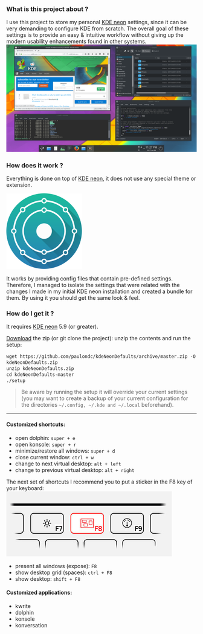 ### What is this project about ?
I use this project to store my personal [KDE neon](https://neon.kde.org/) settings, since it can be very demanding to configure KDE from scratch. The overall goal of these settings is to provide an easy & intuitive workflow without giving up the modern usability enhancements found in other systems.
![screenshot](./data/screenshot.png)

### How does it work ?
Everything is done on top of [KDE neon](https://neon.kde.org/), it does not use any special theme or extension.

![KDE neon](./data/neon-logo.png)

It works by providing config files that contain pre-defined settings. Therefore, I managed to isolate the settings that were related with the changes I made in my initial KDE neon installation and created a bundle for them. By using it you should get the same look & feel.

### How do I get it ?
It requires [KDE neon](https://neon.kde.org/) 5.9 (or greater).

[Download](https://github.com/paulondc/kdeNeonDefaults/archive/master.zip) the zip (or git clone the project):
unzip the contents and run the setup:
```
wget https://github.com/paulondc/kdeNeonDefaults/archive/master.zip -O kdeNeonDefaults.zip
unzip kdeNeonDefaults.zip
cd kdeNeonDefaults-master
./setup
```

> Be aware by running the setup it will override your current settings (you may want to create a backup of your current configuration for the directories  `~/.config, ~/.kde and ~/.local` beforehand).

---

#### Customized shortcuts:
- open dolphin:  `super + e`
- open konsole: `super + r`
- minimize/restore all windows: `super + d`
- close current window: `ctrl + w`
- change to next virtual desktop: `alt + left`
- change to previous virtual desktop: `alt + right`

The next set of shortcuts I recommend you to put a sticker in the F8 key of your keyboard:
![key](./data/kde-expose-key.jpg)

- present all windows (expose): `F8`
- show desktop grid (spaces): `ctrl + F8`
- show desktop: `shift + F8`

#### Customized applications:
- kwrite
- dolphin
- konsole
- konversation

